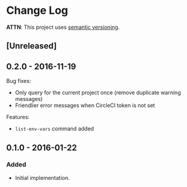 # Change Log

**ATTN**: This project uses [semantic versioning](http://semver.org/).

## [Unreleased]

## 0.2.0 - 2016-11-19
Bug fixes:
* Only query for the current project once (remove duplicate warning messages)
* Friendlier error messages when CircleCI token is not set

Features:
* `list-env-vars` command added

## 0.1.0 - 2016-01-22
### Added
- Initial implementation.
